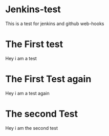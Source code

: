 # Jenkins-test
This is a test for jenkins and github web-hooks

# The First test
Hey i am a test

# The First Test again
Hey i am a test again

# The second Test

Hey i am the second test
